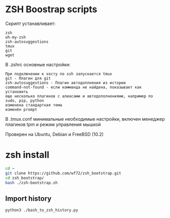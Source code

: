 # ZSH Boostrap scripts

Скрипт устанавливает:

    zsh
    oh-my-zsh
    zsh-autosuggestions
    tmux
    git
    wget

В .zshrc основные настройки:

	При подключении к хосту по ssh запускается tmux
	git - Плагин для git
	zsh-autosuggestions - Плагин автодоплнения из истории
	command-not-found - если комманда не найдена, показывает как установить
	еще несколько плагинов с алиасами и автодополнениями, например по sudo, pip, python
	изменена стандартная тема
	изменён prompt

В .tmux.conf минимальные необходимые настройки, включен менеджер плагинов tpm и режим управления мышкой

Проверен на Ubuntu, Debian и FreeBSD (10.2)

# zsh install

```bash
cd ~
git clone https://github.com/wf72/zsh_bootstrap.git
cd zsh_bootstrap/
bash ./zsh-bootstrap.sh
```

## Import history
```bash
python3 ./bash_to_zsh_history.py
```
